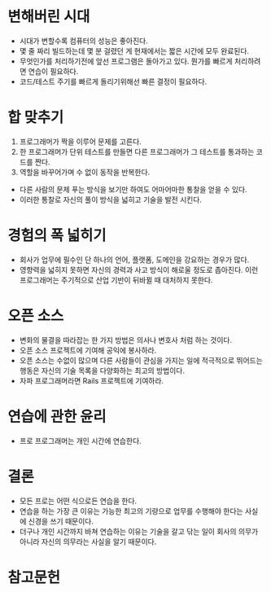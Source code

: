 # 변해버린 시대

 - 시대가 변할수록 컴퓨터의 성능은 좋아진다.
 - 몇 줄 짜리 빌드하는데 몇 분 걸렸던 게 현재에서는 짧은 시간에 모두 완료된다.
 - 무엇인가를 처리하기전에 앞선 프로그램은 돌아가고 있다. 뭔가를 빠르게 처리하려면 연습이 필요하다.
 - 코드/테스트 주기를 빠르게 돌리기위해선 빠른 결정이 필요하다.

# 합 맞추기

 1. 프로그래머가 짝을 이루어 문제를 고른다.
 2. 한 프로그래머가 단위 테스트를 만들면 다른 프로그래머가 그 테스트를 통과하는 코드를 짠다.
 3. 역할을 바꾸어가며 수 없이 동작을 반복한다.

 - 다른 사람의 문제 푸는 방식을 보기만 하여도 어마어마한 통찰을 얻을 수 있다.
 - 이러한 통찰로 자신의 풀이 방식을 넓히고 기술을 발전 시킨다.

# 경험의 폭 넓히기

 - 회사가 업무에 필수인 단 하나의 언어, 플랫폼, 도메인을 강요하는 경우가 많다.
 - 영향력을 넓히지 못하면 자신의 경력과 사고 방식이 해로울 정도로 좁아진다. 이런 프로그래머는 주기적으로 산업 기반이 뒤바뀔 때 대처하지 못한다.

# 오픈 소스

 - 변화의 물결을 따라잡는 한 가지 방법은 의사나 변호사 처럼 하는 것이다.
 - 오픈 소스 프로젝트에 기여해 공익에 봉사하라.
 - 오픈 소스는 수없이 많으며 다른 사람들이 관심을 가지는 일에 적극적으로 뛰어드는 행동은 자신의 기술 목록을 다양화하는 최고의 방법이다.
 - 자파 프로그래머라면 Rails 프로젝트에 기여하라.

# 연습에 관한 윤리

 - 프로 프로그래머는 개인 시간에 연습한다.

# 결론

 - 모든 프로는 어떤 식으로든 연습을 한다.
 - 연습을 하는 가장 큰 이유는 가능한 최고의 기량으로 업무를 수행해야 한다는 사실에 신경을 쓰기 때문이다.
 - 더구나 개인 시간까지 바쳐 연습하는 이유는 기술을 갈고 닦는 일이 회사의 의무가 아니라 자신의 의무라는 사실을 알기 때문이다.


# 참고문헌